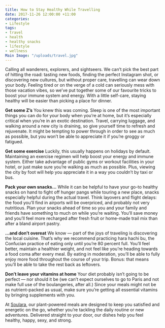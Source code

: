```yaml
---
title: How to Stay Healthy While Travelling
date: 2017-11-26 12:00:00 +11:00
categories:
- Lifestyle
tags:
- travel
- health
- healthy snacks
- lifestyle
- wellness
Main Image: "/uploads/travel.jpg"
---
```


Calling all wanderers, explorers, and sightseers. We can’t pick the best part of hitting the road: tasting new foods, finding the perfect Instagram shot, or discovering new cultures, but without proper care, travelling can wear down your body. Feeling tired or on the verge of a cold can seriously mess with those vacation vibes, so we’ve put together some of our favourite tricks to boost your immune system and energy. With a little self-care, staying healthy will be easier than picking a place for dinner.

**Get some Z’s** 
You knew this was coming. Sleep is one of the most important things you can do for your body when you’re at home, but it’s especially critical when you’re in an exotic destination. Travel, carrying luggage, and walking around a new city is draining, so give yourself time to refresh and rejuvenate. It might be tempting to power through in order to see as much as possible, but you won’t be able to appreciate it if you’re groggy or fatigued. 

**Get some exercise**
Luckily, this usually happens on holidays by default. Maintaining an exercise regimen will help boost your energy and immune system. Either take advantage of public gyms or workout facilities in your hotel, or just make sure you’re walking as much as possible. Plus, viewing the city by foot will help you appreciate it in a way you couldn’t by taxi or bus. 

**Pack your own snacks…**
While it can be helpful to have your go-to healthy snacks on hand to fight off hunger pangs while touring a new place, snacks especially helpful during the actual travel. Think layovers and flight delays: the food you’ll find in airports will be overpriced, and probably not very nutritious. Plan your snacks ahead of time so you and your family and friends have something to much on while you’re waiting. You’ll save money and you’ll feel more recharged after fresh fruit or home-made trail mix than after a bland airport pastry. 

**…and don’t overeat**
We know — part of the joys of traveling is discovering the local cuisine. That’s why we recommend practicing hara hachi bu, the Confucian practice of eating only until you’re 80 percent full. You’ll feel better, maintain a healthier weight, and not feel like you’re heading towards a food coma after every meal. By eating in moderation, you’ll be able to fully enjoy more food throughout the course of your trip. Bonus: that means you’ll be able to take the rest back as leftovers. 

**Don’t leave your vitamins at home**
Your diet probably isn’t going to be perfect — nor should it be (we can’t expect ourselves to go to Paris and not make full use of the boulangeries, after all.) Since your meals might not be as nutrient-packed as usual, make sure you’re getting all essential vitamins by bringing supplements with you.  


At [Soulara](soulara.com.au), our plant-powered meals are designed to keep you satisfied and energetic on the go, whether you’re tackling the daily routine or new adventures. Delivered straight to your door, our dishes help you feel healthy, happy, sexy, and strong. 
